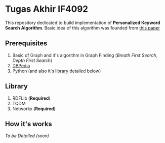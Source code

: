 # Tugas Akhir IF4092
This repository dedicated to build implementation of **Personalized Keyword Search Algorithm**. Basic idea of this algorithm was founded from [this paper](https://www.researchgate.net/publication/326307564_Personalized_Keyword_Search_on_Large_RDF_Graphs_based_on_Pattern_Graph_Similarity "Personalized Keyword Search on Large RDF Graphs Based on Pattern Graph Similarity")

## Prerequisites
1. Basic of Graph and it's algorithm in Graph Finding (*Breath First Search*, *Depth First Search*)
2. [DBPedia](https://wiki.dbpedia.org "DBPedia")
3. Python (and also it's [library](#library) detailed below)

## Library
1. RDFLib (**Required**)
2. TQDM
3. Networkx (**Required**)

## How it's works
*To be Detailed (soon)*
